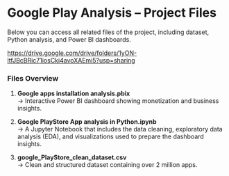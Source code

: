 #  Google Play Analysis – Project Files  
Below you can access all related files of the project, including dataset, Python analysis, and Power BI dashboards.  

https://drive.google.com/drive/folders/1yON-ltfJBcBRic71iosCki4avoXAEmi5?usp=sharing


### Files Overview  

1. **Google apps installation analysis.pbix**  
   → Interactive Power BI dashboard showing monetization and business insights.

2. **Google PlayStore App analysis in Python.ipynb**  
   → A Jupyter Notebook that includes the data cleaning, exploratory data analysis (EDA), and visualizations used to prepare the dashboard insights.  

3. **google_PlayStore_clean_dataset.csv**  
   → Clean and structured dataset containing over 2 million apps.
